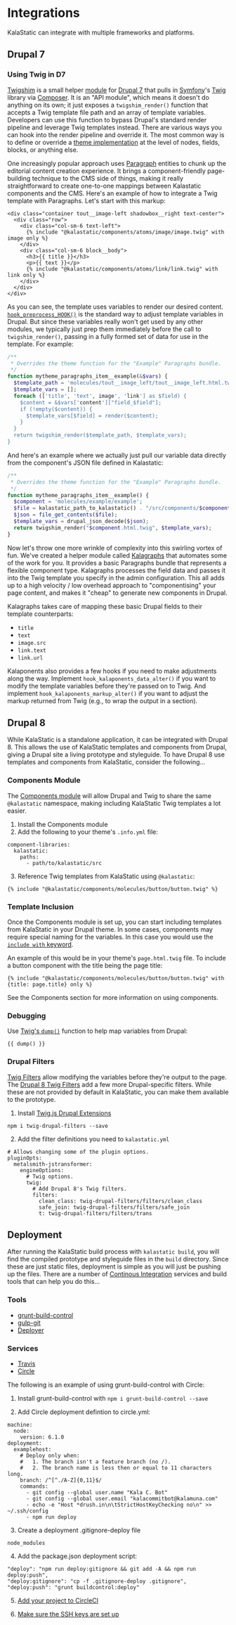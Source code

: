 # Integrations

KalaStatic can integrate with multiple frameworks and platforms.

<!--
## Wordpress (or other integrations)
-->

## Drupal 7

<!--
### Kalastatic.module
- Where does kalastatic live?
- Including of Drupal assests
- Serving KalaStatic assets through Drupal
  - Permissions for styleguide/prototype
-->

### Using Twig in D7

[Twigshim](https://github.com/kalamuna/twigshim) is a small helper [module](https://www.drupal.org/docs/7/extending-drupal-7/installing-contributed-modules) for [Drupal 7](https://www.drupal.org/drupal-7.0) that pulls in [Symfony](https://symfony.com/)'s [Twig](http://twig.sensiolabs.org/) library via [Composer](https://getcomposer.org/). It is an "API module", which means it doesn't do anything on its own; it just exposes a `twigshim_render()` function that accepts a Twig template file path and an array of template variables. Developers can use this function to bypass Drupal's standard render pipeline and leverage Twig templates instead. There are various ways you can hook into the render pipeline and override it. The most common way is to define or override a [theme implementation](https://api.drupal.org/api/drupal/includes%21theme.inc/function/theme/7.x) at the level of nodes, fields, blocks, or anything else.

One increasingly popular approach uses [Paragraph](https://www.drupal.org/project/paragraphs) entities to chunk up the editorial content creation experience. It brings a component-friendly page-building technique to the CMS side of things, making it really straightforward to create one-to-one mappings between Kalastatic components and the CMS. Here's an example of how to integrate a Twig template with Paragraphs. Let's start with this markup:

```twig
<div class="container tout__image-left shadowbox__right text-center">
  <div class="row">
    <div class="col-sm-6 text-left">
      {% include "@kalastatic/components/atoms/image/image.twig" with image only %}
    </div>
    <div class="col-sm-6 block__body">
      <h3>{{ title }}</h3>
      <p>{{ text }}</p>
      {% include "@kalastatic/components/atoms/link/link.twig" with link only %}
    </div>
  </div>
</div>
```

As you can see, the template uses variables to render our desired content. [`hook_preprocess_HOOK()`](https://api.drupal.org/api/drupal/modules%21system%21theme.api.php/function/hook_preprocess_HOOK/7.x) is the standard way to adjust template variables in Drupal. But since these variables really won't get used by any other modules, we typically just prep them immediately before the call to `twigshim_render()`, passing in a fully formed set of data for use in the template. For example:

```php
/**
 * Overrides the theme function for the "Example" Paragraphs bundle.
 */
function mytheme_paragraphs_item__example(&$vars) {
  $template_path = 'molecules/tout__image_left/tout__image_left.html.twig';
  $template_vars = [];
  foreach (['title', 'text', image', 'link'] as $field) {
    $content = &$vars['content']["field_$field"];
    if (!empty($content)) {
      $template_vars[$field] = render($content);
    }
  }
  return twigshim_render($template_path, $template_vars);
}
```

And here's an example where we actually just pull our variable data directly from the component's JSON file defined in Kalastatic:
```php
/**
 * Overrides the theme function for the "Example" Paragraphs bundle.
 */
function mytheme_paragraphs_item__example() {
  $component = 'molecules/example/example';
  $file = kalastatic_path_to_kalastatic() . "/src/components/$component.json";
  $json = file_get_contents($file);
  $template_vars = drupal_json_decode($json);
  return twigshim_render("$component.html.twig", $template_vars);
}
```

Now let's throw one more wrinkle of complexity into this swirling vortex of fun. We've created a helper module called [Kalagraphs](https://github.com/kalamuna/kalaponents) that automates some of the work for you. It provides a basic Paragraphs bundle that represents a flexible component type. Kalagraphs processes the field data and passes it into the Twig template you specify in the admin configuration. This all adds up to a high velocity / low overhead approach to "componentising" your page content, and makes it "cheap" to generate new components in Drupal.

Kalagraphs takes care of mapping these basic Drupal fields to their template counterparts:

-   `title`
-   `text`
-   `image.src`
-   `link.text`
-   `link.url`

Kalaponents also provides a few hooks if you need to make adjustments along the way. Implement `hook_kalaponents_data_alter()` if you want to modify the template variables before they're passed on to Twig. And implement `hook_kalaponents_markup_alter()` if you want to adjust the markup returned from Twig (e.g., to wrap the output in a section).

## Drupal 8

While KalaStatic is a standalone application, it can be integrated with Drupal 8. This allows the use of KalaStatic templates and components from Drupal, giving a Drupal site a living prototype and styleguide. To have Drupal 8 use templates and components from KalaStatic, consider the following...

### Components Module

The [Components module](https://www.drupal.org/project/components) will allow Drupal and Twig to share the same `@kalastatic` namespace, making including KalaStatic Twig templates a lot easier.

1. Install the Components module
2. Add the following to your theme's `.info.yml` file:

```
component-libraries:
  kalastatic:
    paths:
      - path/to/kalastatic/src
```

3. Reference Twig templates from KalaStatic using `@kalastatic`:

```
{% include "@kalastatic/components/molecules/button/button.twig" %}
```


### Template Inclusion

Once the Components module is set up, you can start including templates from KalaStatic in your Drupal theme. In some cases, components may require special naming for the variables. In this case you would use the [`include with` keyword](http://twig.sensiolabs.org/doc/2.x/tags/include.html).

An example of this would be in your theme's `page.html.twig` file. To include a button component with the title being the page title:

```
{% include "@kalastatic/components/molecules/button/button.twig" with {title: page.title} only %}
```

See the Components section for more information on using components.

### Debugging

Use [Twig's `dump()`](https://twig.sensiolabs.org/doc/2.x/functions/dump.html) function to help map variables from Drupal:

```
{{ dump() }}
```

### Drupal Filters

[Twig Filters](http://twig.sensiolabs.org/doc/2.x/filters/index.html) allow modifying the variables before they're output to the page. The [Drupal 8 Twig Filters](https://www.drupal.org/docs/8/theming/twig/filters-modifying-variables-in-twig-templates) add a few more Drupal-specific filters. While these are not provided by default in KalaStatic, you can make them available to the prototype.

1. Install [Twig.js Drupal Extensions](https://github.com/kalamuna/twig-drupal-filters)
```
npm i twig-drupal-filters --save
```
2. Add the filter definitions you need to `kalastatic.yml`

```
# Allows changing some of the plugin options.
pluginOpts:
  metalsmith-jstransformer:
    engineOptions:
      # Twig options.
      twig:
        # Add Drupal 8's Twig filters.
        filters:
          clean_class: twig-drupal-filters/filters/clean_class
          safe_join: twig-drupal-filters/filters/safe_join
          t: twig-drupal-filters/filters/trans
```

## Deployment

After running the KalaStatic build process with `kalastatic build`, you will find the compiled prototype and styleguide files in the `build` directory. Since these are just static files, deployment is simple as you will just be pushing up the files. There are a number of [Continous Integration](https://en.wikipedia.org/wiki/Continuous_integration) services and build tools that can help you do this...

### Tools

- [grunt-build-control](https://github.com/robwierzbowski/grunt-build-control)
- [gulp-git](https://www.npmjs.com/package/gulp-git)
- [Deployer](https://deployer.org/)

### Services

- [Travis](https://docs.travis-ci.com/user/deployment/)
- [Circle](https://circleci.com/docs/2.0/deployments/#nav-button)

The following is an example of using grunt-build-control with Circle:

1. Install grunt-build-control with `npm i grunt-build-control --save`

2. Add Circle deployment defintion to circle.yml:
```
machine:
  node:
    version: 6.1.0
deployment:
  examplehost:
    # Deploy only when:
    #   1. The branch isn't a feature branch (no /).
    #   2. The branch name is less then or equal to 11 characters long.
    branch: /^[^./A-Z]{0,11}$/
    commands:
      - git config --global user.name "Kala C. Bot"
      - git config --global user.email "kalacommitbot@kalamuna.com"
      - echo -e "Host *drush.in\n\tStrictHostKeyChecking no\n" >> ~/.ssh/config
      - npm run deploy
```

3. Create a deployment .gitignore-deploy file

```
node_modules
```

4. Add the package.json deployment script:

```
"deploy": "npm run deploy:gitignore && git add -A && npm run deploy:push",
"deploy:gitignore": "cp -f .gitignore-deploy .gitignore",
"deploy:push": "grunt buildcontrol:deploy"
```

5. [Add your project to CircleCI](https://circleci.com/docs/2.0/first-steps/#adding-projects)

6. [Make sure the SSH keys are set up](https://circleci.com/docs/2.0/project-walkthrough/#deploy-through-circleci)
